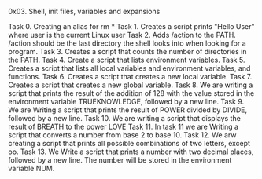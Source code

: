 0x03. Shell, init files, variables and expansions

Task 0. Creating an alias for rm *
Task 1. Creates a script prints "Hello User" where user is the current Linux user
Task 2. Adds /action to the PATH. /action should be the last directory the shell looks into when looking for a program.
Task 3. Creates a script that counts the number of directories in the PATH.
Task 4. Create a script that lists environment variables.
Task 5. Creates a script that lists all local variables and environment variables, and functions.
Task 6. Creates a script that creates a new local variable.
Task 7. Creates a script that creates a new global variable.
Task 8. We are writing a script that prints the result of the addition of 128 with the value stored in the environment variable TRUEKNOWLEDGE, followed by a new line.
Task 9. We are Writing a script that prints the result of POWER divided by DIVIDE, followed by a new line.
Task 10. We are writing a script that displays the result of BREATH to the power LOVE
Task 11. In task 11 we are Writing a script that converts a number from base 2 to base 10.
Task 12. We arw creating a script that prints all possible combinations of two letters, except oo.
Task 13. We Write a script that prints a number with two decimal places, followed by a new line. 
	 The number will be stored in the environment variable NUM.
